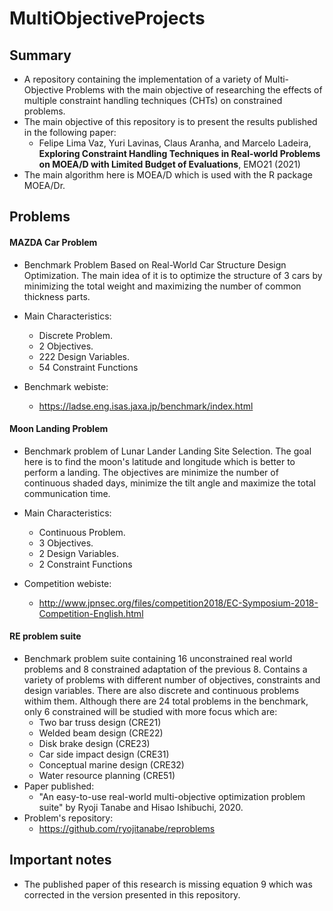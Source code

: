 # MultiObjectiveProjects


## Summary

- A repository containing the implementation of a variety of Multi-Objective Problems with the main objective of researching the effects of multiple constraint handling techniques (CHTs) on constrained problems. 
- The main objective of this repository is to present the results published in the following paper:
  - Felipe Lima Vaz, Yuri Lavinas, Claus Aranha, and Marcelo Ladeira, **Exploring Constraint Handling Techniques in Real-world Problems on MOEA/D with Limited Budget of Evaluations**, EMO21 (2021)
- The main algorithm here is MOEA/D which is used with the R package MOEA/Dr.


## Problems
#### MAZDA Car Problem

- Benchmark Problem Based on Real-World Car Structure Design Optimization. The main idea of it is to optimize the structure of 3 cars by minimizing the total weight and maximizing the number of common thickness parts.

- Main Characteristics:
  - Discrete Problem.
  - 2 Objectives.
  - 222 Design Variables.
  - 54 Constraint Functions
- Benchmark webiste:
  - https://ladse.eng.isas.jaxa.jp/benchmark/index.html

#### Moon Landing Problem

- Benchmark problem of Lunar Lander Landing Site Selection. The goal here is to find the moon's latitude and longitude which is better to perform a landing. The objectives are minimize the number of continuous shaded days, minimize the tilt angle and maximize the total communication time.

- Main Characteristics:
  - Continuous Problem.
  - 3 Objectives.
  - 2 Design Variables.
  - 2 Constraint Functions
- Competition webiste:
  - http://www.jpnsec.org/files/competition2018/EC-Symposium-2018-Competition-English.html

#### RE problem suite

- Benchmark problem suite containing 16 unconstrained real world problems and 8 constrained adaptation of the previous 8. Contains a variety of problems with different number of objectives, constraints and design variables. There are also discrete and continuous problems withim them. Although there are 24 total problems in the benchmark, only 6 constrained will be studied with more focus which are:
  -  Two bar truss design (CRE21)
  - Welded beam design (CRE22)
  - Disk brake design (CRE23)
  - Car side impact design (CRE31)
  -  Conceptual marine design (CRE32)
  - Water resource planning (CRE51)
- Paper published:
  - "An easy-to-use real-world multi-objective optimization problem suite" by Ryoji Tanabe and Hisao Ishibuchi, 2020.
- Problem's repository:
  - https://github.com/ryojitanabe/reproblems

## Important notes

- The published paper of this research is missing equation 9 which was corrected in the version presented in this repository.